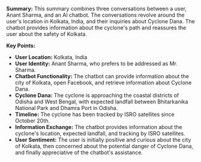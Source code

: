 **Summary:** 
This summary combines three conversations between a user, Anant Sharma, and an AI chatbot. The conversations revolve around the user's location in Kolkata, India, and their inquiries about Cyclone Dana. The chatbot provides information about the cyclone's path and reassures the user about the safety of Kolkata. 

**Key Points:**
- **User Location:** Kolkata, India
- **User Identity:** Anant Sharma, who prefers to be addressed as Mr. Sharma.
- **Chatbot Functionality:** The chatbot can provide information about the city of Kolkata, open Facebook, and retrieve information about Cyclone Dana.
- **Cyclone Dana:** The cyclone is approaching the coastal districts of Odisha and West Bengal, with expected landfall between Bhitarkanika National Park and Dhamra Port in Odisha. 
- **Timeline:** The cyclone has been tracked by ISRO satellites since October 20th.
- **Information Exchange:** The chatbot provides information about the cyclone's location, expected landfall, and tracking by ISRO satellites.
- **User Sentiment:** The user is initially positive and curious about the city of Kolkata, then concerned about the potential danger of Cyclone Dana, and finally appreciative of the chatbot's assistance.
